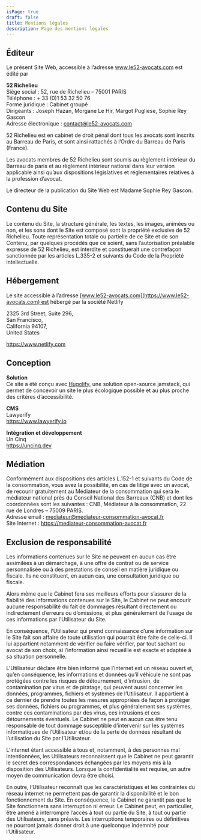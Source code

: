 ```yaml
---
isPage: true
draft: false
title: Mentions légales
description: Page des mentions légales
---
```

## Éditeur

Le présent Site Web, accessible à l’adresse www.le52-avocats.com est édité par

**52 Richelieu** \
Siège social : 52, rue de Richelieu – 75001 PARIS \
Téléphone : + 33 (0)1 53 32 50 76 \
Forme juridique : Cabinet groupé \
Dirigeants : Joseph Hazan, Morgane Le Hir, Margot Pugliese, Sophie Rey Gascon \
Adresse électronique : [contact@le52-avocats.com](mailto:contact@le52-avocats.com)

52 Richelieu est en cabinet de droit pénal dont tous les avocats sont inscrits au Barreau de Paris, et sont ainsi rattachés à l’Ordre du Barreau de Paris (France).

Les avocats membres de 52 Richelieu sont soumis au règlement intérieur du Barreau de paris et au règlement intérieur national dans leur version applicable ainsi qu’aux dispositions législatives et réglementaires relatives à la profession d’avocat.

Le directeur de la publication du Site Web est Madame Sophie Rey Gascon.

## Contenu du Site

Le contenu du Site, la structure générale, les textes, les images, animées ou non, et les sons dont le Site est composé sont la propriété exclusive de 52 Richelieu. Toute représentation totale ou partielle de ce Site et de son Contenu, par quelques procédés que ce soient, sans l’autorisation préalable expresse de 52 Richelieu, est interdite et constituerait une contrefaçon sanctionnée par les articles L.335-2 et suivants du Code de la Propriété intellectuelle.

## Hébergement

Le site accessible à l’adresse [www.le52-avocats.com](https://www.le52-avocats.com) est hébergé par la société Netlify

2325 3rd Street, Suite 296, \
San Francisco, \
California 94107, \
United States

https://www.netlify.com

## Conception

**Solution** \
Ce site a été conçu avec [Hugolify](https://www.hugolify.io), une solution open-source jamstack, qui permet de concevoir un site le plus écologique possible et au plus proche des critères d’accessibilité.

**CMS** \
Lawyerify \
https://www.lawyerify.io

**Intégration et développement** \
Un Cinq \
https://uncinq.dev

## Médiation

Conformément aux dispositions des articles L.152-1 et suivants du Code de la consommation, vous avez la possibilité, en cas de litige avec un avocat, de recourir gratuitement au Médiateur de la consommation qui sera le médiateur national près du Conseil National des Barreaux (CNB) et dont les coordonnées sont les suivantes : CNB, Médiateur à la consommation, 22 rue de Londres – 75009 PARIS.\
Adresse email : mediateur@mediateur-consommation-avocat.fr\
Site Internet : https://mediateur-consommation-avocat.fr

## Exclusion de responsabilité

Les informations contenues sur le Site ne peuvent en aucun cas être assimilées à un démarchage, à une offre de contrat ou de service personnalisée ou à des prestations de conseil en matière juridique ou fiscale. Ils ne constituent, en aucun cas, une consultation juridique ou fiscale.

Alors même que le Cabinet fera ses meilleurs efforts pour s’assurer de la fiabilité des informations contenues sur le Site, le Cabinet ne peut encourir aucune responsabilité du fait de dommages résultant directement ou indirectement d’erreurs ou d’omissions, et plus généralement de l’usage de ces informations par l’Utilisateur du Site.

En conséquence, l’Utilisateur qui prend connaissance d’une information sur le Site fait son affaire de toute utilisation qui pourrait être faite de celle-ci. Il lui appartient notamment de vérifier ou faire vérifier, par tout sachant ou avocat de son choix, si l’information ainsi recueillie est exacte et adaptée à sa situation personnelle.

L’Utilisateur déclare être bien informé que l’internet est un réseau ouvert et, qu’en conséquence, les informations et données qu’il véhicule ne sont pas protégées contre les risques de détournement, d’intrusion, de contamination par virus et de piratage, qui peuvent aussi concerner les données, programmes, fichiers et systèmes de l’Utilisateur. Il appartient à ce dernier de prendre toutes les mesures appropriées de façon à protéger ses données, fichiers ou programmes, et plus généralement ses systèmes, contre ces contaminations par des virus, ces intrusions et ces détournements éventuels. Le Cabinet ne peut en aucun cas être tenu responsable de tout dommage susceptible d’intervenir sur les systèmes informatiques de l’Utilisateur et/ou de la perte de données résultant de l’utilisation du Site par l’Utilisateur.

L’internet étant accessible à tous et, notamment, à des personnes mal intentionnées, les Utilisateurs reconnaissent que le Cabinet ne peut garantir le secret des correspondances échangées par les moyens mis à la disposition des Utilisateurs. Lorsque la confidentialité est requise, un autre moyen de communication devra être choisi.

En outre, l’Utilisateur reconnaît que les caractéristiques et les contraintes du réseau internet ne permettent pas de garantir la disponibilité et le bon fonctionnement du Site. En conséquence, le Cabinet ne garantit pas que le Site fonctionnera sans interruption ni erreur. Le Cabinet peut, en particulier, être amené à interrompre l’accès à tout ou partie du Site, à tout ou partie des Utilisateurs, sans préavis. Les interruptions temporaires ou définitives ne pourront jamais donner droit à une quelconque indemnité pour l’Utilisateur.